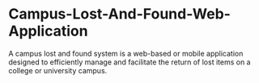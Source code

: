 # Campus-Lost-And-Found-Web-Application
 A campus lost and found system is a web-based or mobile application designed to efficiently manage and facilitate the return of lost items on a college or university campus. 
